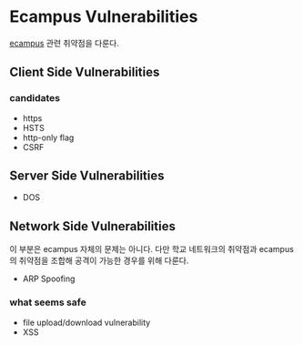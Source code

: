 # Ecampus Vulnerabilities
[ecampus](ecampus.kookmin.ac.kr) 관련 취약점을 다룬다. 

## Client Side Vulnerabilities
### candidates
* https
* HSTS
* http-only flag
* CSRF

## Server Side Vulnerabilities
* DOS

## Network Side Vulnerabilities
이 부분은 ecampus 자체의 문제는 아니다. 다만 학교 네트워크의 취약점과 ecampus 의 취약점을 조합해 공격이 가능한 경우를 위해 다룬다. 
* ARP Spoofing

### what seems safe
* file upload/download vulnerability
* XSS